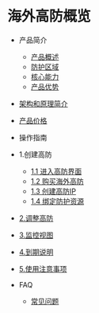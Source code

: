 # 海外高防概览

* 产品简介
  
  * [产品概述](/uantiddos/uads-unlimited/concepts/overview)
  * [防护区域](/uantiddos/uads-unlimited/concepts/ProtectedRegion)
  * [核心能力](/uantiddos/uads-unlimited/concepts/capability)
  * [产品优势](/uantiddos/uads-unlimited/concepts/advantages)

* [架构和原理简介](/uantiddos/uads-unlimited/architecture)

* [产品价格](/uantiddos/uads-unlimited/price/price)

* 操作指南

* 1.创建高防
  
  - [1.1 进入高防界面](/uantiddos/uads-unlimited/Configuration/Login)
  - [1.2 购买海外高防](/uantiddos/uads-unlimited/Configuration/buy)
  - [1.3 创建高防IP](/uantiddos/uads-unlimited/Configuration/CreateDDosIP)
  - [1.4 绑定防护资源](/uantiddos/uads-unlimited/Configuration/BindResource)

* [2.调整高防](/uantiddos/uads-unlimited/Configuration/ModifyDDoS)

* [3.监控视图](/uantiddos/uads-unlimited/Configuration/MonitoringView)

* [4.到期说明](/uantiddos/uads-unlimited/Configuration/Expiry)

* [5.使用注意事项](/uantiddos/uads-unlimited/Configuration/Notes)

* FAQ
  
  * [常见问题](/uantiddos/uads-unlimited/Configuration/FAQ)
